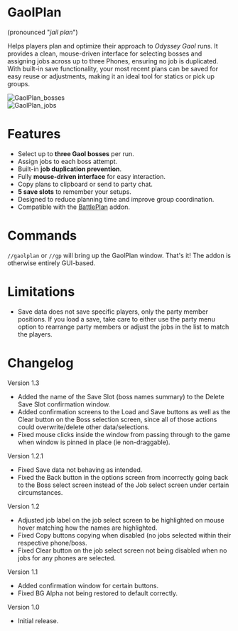 # GaolPlan
(pronounced "*jail plan*")  

Helps players plan and optimize their approach to *Odyssey Gaol* runs. It provides a clean, mouse-driven interface for selecting bosses and assigning jobs across up to three Phones, ensuring no job is duplicated. With built-in save functionality, your most recent plans can be saved for easy reuse or adjustments, making it an ideal tool for statics or pick up groups.  

![GaolPlan_bosses](https://github.com/user-attachments/assets/277cccd3-6c83-4c02-b42a-10e18b1a855a)  
![GaolPlan_jobs](https://github.com/user-attachments/assets/0a6b260b-3489-48b2-aa38-16e20157d26e)  


# Features

- Select up to **three Gaol bosses** per run.
- Assign jobs to each boss attempt.
- Built-in **job duplication prevention**.
- Fully **mouse-driven interface** for easy interaction.
- Copy plans to clipboard or send to party chat.
- **5 save slots** to remember your setups.
- Designed to reduce planning time and improve group coordination.
- Compatible with the [BattlePlan](https://github.com/iLVL-Key/FFXI/tree/main/addons/BattlePlan) addon.

# Commands
`//gaolplan` or `//gp` will bring up the GaolPlan window. That's it! The addon is otherwise entirely GUI-based.

# Limitations

- Save data does not save specific players, only the party member positions. If you load a save, take care to either use the party menu option to rearrange party members or adjust the jobs in the list to match the players.

# Changelog

Version 1.3
- Added the name of the Save Slot (boss names summary) to the Delete Save Slot confirmation window.
- Added confirmation screens to the Load and Save buttons as well as the Clear button on the Boss selection screen, since all of those actions could overwrite/delete other data/selections.
- Fixed mouse clicks inside the window from passing through to the game when window is pinned in place (ie non-draggable).

Version 1.2.1
- Fixed Save data not behaving as intended.
- Fixed the Back button in the options screen from incorrectly going back to the Boss select screen instead of the Job select screen under certain circumstances.

Version 1.2
- Adjusted job label on the job select screen to be highlighted on mouse hover matching how the names are highlighted.
- Fixed Copy buttons copying when disabled (no jobs selected within their respective phone/boss.
- Fixed Clear button on the job select screen not being disabled when no jobs for any phones are selected.

Version 1.1
- Added confirmation window for certain buttons.
- Fixed BG Alpha not being restored to default correctly.

Version 1.0
- Initial release.
